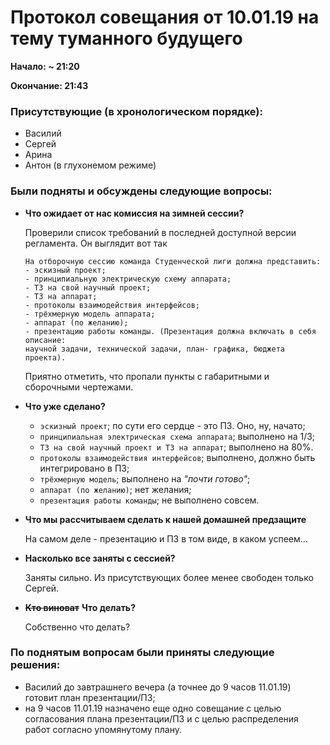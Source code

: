 # Протокол совещания от 10.01.19 на тему туманного будущего

**Начало: \~ 21:20**

**Окончание: 21:43**


### Присутствующие (в хронологическом порядке):

- Василий
- Сергей
- Арина
- Антон (в глухонемом режиме)


### Были подняты и обсуждены следующие вопросы:

- **Что ожидает от нас комиссия на зимней сессии?**

	Проверили список требований в последней доступной версии регламента. Он выглядит вот так

	```
	На отборочную сессию команда Студенческой лиги должна представить:
	- эскизный проект;
	- принципиальную электрическую схему аппарата;
	- ТЗ на свой научный проект;
	- ТЗ на аппарат;
	- протоколы взаимодействия интерфейсов;
	- трёхмерную модель аппарата;
	- аппарат (по желанию);
	- презентацию работы команды. (Презентация должна включать в себя описание: 
	научной задачи, технической задачи, план- графика, бюджета проекта).
	```

	Приятно отметить, что пропали пункты с габаритными и сборочными чертежами.


- **Что уже сделано?**

	* `эскизный проект`; по сути его сердце - это ПЗ. Оно, ну, начато;
	* `принципиальная электрическая схема аппарата`; выполнено на 1/3;
	* `ТЗ на свой научный проект и ТЗ на аппарат`; выполнено на 80%.
	* `протоколы взаимодействия интерфейсов`; выполнено, должно быть интегрировано в ПЗ;
	* `трёхмерную модель`; выполнено на _"почти готово"_;
	* `аппарат (по желанию)`; нет желания;
	* `презентация работы команды`; не выполнено совсем.


- **Что мы рассчитываем сделать к нашей домашней предзащите**

	На самом деле - презентацию и ПЗ в том виде, в каком успеем...


- **Насколько все заняты с сессией?**

	Заняты сильно. Из присутствующих более менее свободен только Сергей. 


- ~~**Кто виноват**~~ **Что делать?**

	Собственно что делать?


### По поднятым вопросам были приняты следующие решения:

* Василий до завтрашнего вечера (а точнее до 9 часов 11.01.19) готовит план презентации/ПЗ;
* на 9 часов 11.01.19 назначено еще одно совещание с целью согласования плана презентации/ПЗ и с целью распределения работ согласно упомянутому плану.